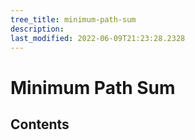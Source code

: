 ```yaml
---
tree_title: minimum-path-sum
description: 
last_modified: 2022-06-09T21:23:28.2328
---
```


# Minimum Path Sum

## Contents
